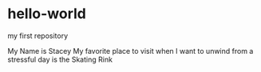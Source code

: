 # hello-world
my first repository

My Name is Stacey
My favorite place to visit when I want to unwind from a stressful day is the Skating Rink
